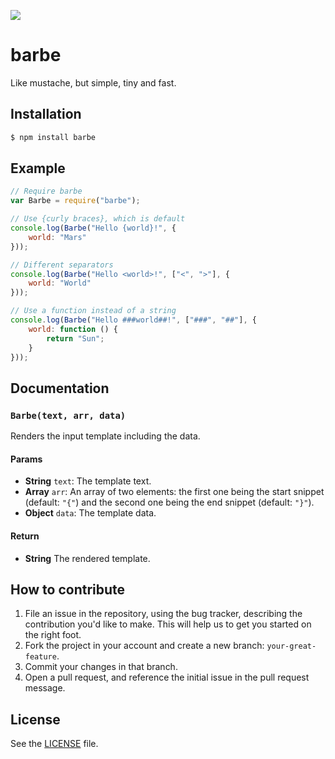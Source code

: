 ![](http://i.imgur.com/tcg2ZNt.png)

# barbe
Like mustache, but simple, tiny and fast.

## Installation

```sh
$ npm install barbe
```

## Example

```js
// Require barbe
var Barbe = require("barbe");

// Use {curly braces}, which is default
console.log(Barbe("Hello {world}!", {
    world: "Mars"
}));

// Different separators
console.log(Barbe("Hello <world>!", ["<", ">"], {
    world: "World"
}));

// Use a function instead of a string
console.log(Barbe("Hello ###world##!", ["###", "##"], {
    world: function () {
        return "Sun";
    }
}));
```

## Documentation
### `Barbe(text, arr, data)`
Renders the input template including the data.

#### Params
- **String** `text`: The template text.
- **Array** `arr`: An array of two elements: the first one being the start snippet (default: `"{"`) and the second one being the end snippet (default: `"}"`).
- **Object** `data`: The template data.

#### Return
- **String** The rendered template.

## How to contribute
1. File an issue in the repository, using the bug tracker, describing the
   contribution you'd like to make. This will help us to get you started on the
   right foot.
2. Fork the project in your account and create a new branch:
   `your-great-feature`.
3. Commit your changes in that branch.
4. Open a pull request, and reference the initial issue in the pull request
   message.

## License
See the [LICENSE](./LICENSE) file.
